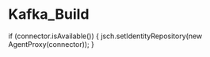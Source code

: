 # Kafka_Build
 if (connector.isAvailable()) {
                jsch.setIdentityRepository(new AgentProxy(connector));
            }
